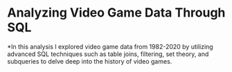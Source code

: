 # Analyzing Video Game Data Through SQL

*In this analysis I explored video game data from 1982-2020 by utilizing advanced SQL techniques such as table joins, filtering, set theory, and subqueries to delve deep into the history of video games. 
